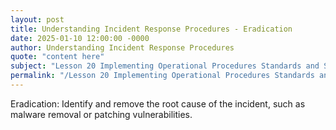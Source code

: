```yaml
---
layout: post
title: Understanding Incident Response Procedures - Eradication
date: 2025-01-10 12:00:00 -0000
author: Understanding Incident Response Procedures
quote: "content here"
subject: "Lesson 20 Implementing Operational Procedures Standards and Specifications"
permalink: "/Lesson 20 Implementing Operational Procedures Standards and Specifications/Understanding Incident Response Procedures/Understanding Incident Response Procedures - Eradication"
---
```


Eradication: Identify and remove the root cause of the incident, such as malware removal or patching vulnerabilities.
